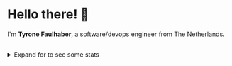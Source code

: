 # Hello there! 👋
I'm **Tyrone Faulhaber**, a software/devops engineer from The Netherlands.

## 
<details>
    <summary>Expand for to see some stats</summary>
    <picture>
        <source
            srcset="https://github-readme-stats.kanker.dev/api?username=spectrapulse&layout=compact&show_icons=true&count_private=true&include_all_commits=true&border_color=0d1117&theme=github_dark"
            media="(prefers-color-scheme: dark)"
        />
        <source
            srcset="https://github-readme-stats.kanker.dev/api?username=spectrapulse&layout=compact&show_icons=true&count_private=true&include_all_commits=true&border_color=ffffff&theme=github_light"
            media="(prefers-color-scheme: light), (prefers-color-scheme: no-preference)"
        />
        <img src="https://github-readme-stats.kanker.dev/api?username=spectrapulse&layout=compact&show_icons=true&count_private=true&include_all_commits=true" />
    </picture>
    <picture>
        <source
            srcset="https://github-readme-stats.kanker.dev/api/top-langs/?username=spectrapulse&layout=compact&show_icons=true&count_private=true&include_all_commits=true&border_color=0d1117&theme=github_dark"
            media="(prefers-color-scheme: dark)"
        />
        <source
            srcset="https://github-readme-stats.kanker.dev/api/top-langs/?username=spectrapulse&layout=compact&show_icons=true&count_private=true&include_all_commits=true&border_color=ffffff&theme=github_light"
            media="(prefers-color-scheme: light), (prefers-color-scheme: no-preference)"
        />
        <img src="https://github-readme-stats.kanker.dev/api/top-langs/?username=spectrapulse&layout=compact&show_icons=true&count_private=true&include_all_commits=true" />
    </picture>
</details>
